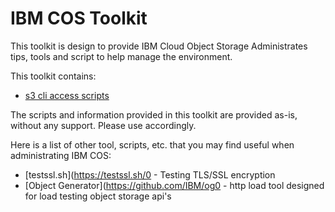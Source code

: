 # IBM COS Toolkit

This toolkit is design to provide IBM Cloud Object Storage Administrates tips, tools and script to help manage the environment.

This toolkit contains:

* [s3 cli access scripts](s3_access_scripts/)

The scripts and information provided in this toolkit are provided as-is, without any support.  Please use accordingly.

Here is a list of other tool, scripts, etc. that you may find useful when administrating IBM COS:

* [testssl.sh](https://testssl.sh/0 - Testing TLS/SSL encryption
* [Object Generator](https://github.com/IBM/og0 - http load tool designed for load testing object storage api's

